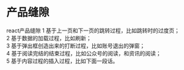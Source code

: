 # 产品缝隙
react产品缝隙
1 基于上一页和下一页的跳转过程，比如跳转时的过度页；<br/>
2 基于数据的加载过程，比如刷新；<br/>
3 基于弹出框创造出来的打断过程，比如账号退出的弹窗；<br/>
4 基于阅读完结的结束过程，比如公众号的阅读，和资讯的阅读；<br/>
5 基于内容过程的插入过程，比如下面一段话。<br/>
